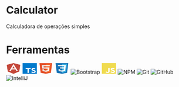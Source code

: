 # Calculator

Calculadora de operações simples

# Ferramentas

<div>
    <img alt="Angular" title="Angular" height="30" width="40"
         src="https://raw.githubusercontent.com/devicons/devicon/master/icons/angularjs/angularjs-plain.svg">
    <img alt="Ts" title="Ts" height="30" width="40"
         src="https://raw.githubusercontent.com/devicons/devicon/master/icons/typescript/typescript-plain.svg">
    <img alt="HTML" title="HTML" height="30" width="40"
         src="https://raw.githubusercontent.com/devicons/devicon/master/icons/html5/html5-original.svg">
    <img alt="CSS" title="CSS" height="30" width="40"
         src="https://raw.githubusercontent.com/devicons/devicon/master/icons/css3/css3-original.svg">
    <img alt="Bootstrap" title="Bootstrap" height="30" width="40"
         src="https://cdn.jsdelivr.net/gh/devicons/devicon/icons/bootstrap/bootstrap-original.svg">
    <img alt="Js" title="Js" height="30" width="40"
         src="https://raw.githubusercontent.com/devicons/devicon/master/icons/javascript/javascript-plain.svg">
    <img alt="NPM" title="NPM" height="30" width="40"
         src="https://cdn.jsdelivr.net/gh/devicons/devicon/icons/npm/npm-original-wordmark.svg">
    <img alt="Git" title="Git" height="30" width="40"
         src="https://cdn.jsdelivr.net/gh/devicons/devicon/icons/git/git-original.svg">
    <img alt="GitHub" title="GitHub" height="30" width="40"
         src="https://cdn.jsdelivr.net/gh/devicons/devicon/icons/github/github-original.svg">
    <img alt="IntelliJ" title="IntelliJ" height="30" width="40"
         src="https://cdn.jsdelivr.net/gh/devicons/devicon/icons/intellij/intellij-plain.svg">
</div>
